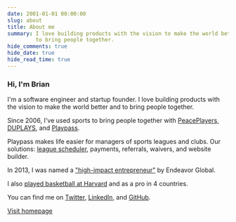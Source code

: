 ```yaml
---
date: 2001-01-01 00:00:00
slug: about
title: About me
summary: I love building products with the vision to make the world better and
         to bring people together.
hide_comments: true
hide_date: true
hide_read_time: true
---
```


### Hi, I'm Brian

I'm a software engineer and startup founder. I love building products with the
vision to make the world better and to bring people together.

Since 2006, I've used sports to bring people together with
[PeacePlayers](https://www.peaceplayersintl.org),
[DUPLAYS](https://duplays.com), and [Playpass](https://playpass.com).

Playpass makes life easier for managers of sports leagues and clubs. Our
solutions:
[league scheduler](https://playpass.com/sports-software/league-scheduler),
payments, referrals, waivers, and website builder.

In 2013, I was named a
["high-impact entrepreneur"](https://endeavor.org/blog/in-the-news/28-high-impact-entrepreneurs-from-12-countries-join-the-endeavor-network-first-entrepreneurs-selected-from-miami-usa-morocco-and-uae/)
by Endeavor Global.

I also
[played basketball at Harvard](https://news.harvard.edu/gazette/story/2001/12/the-big-picture-16-2/)
 and as a pro in 4 countries.

You can find me on
[Twitter](https://twitter.com/BrianSigafoos),
[LinkedIn](http://www.linkedin.com/in/sigafoos), and
[GitHub](https://github.com/BrianSigafoos).

<a href="/" class="btn btn-primary mt-4">
  Visit homepage
</a>

